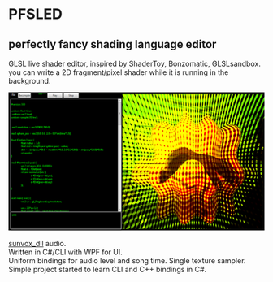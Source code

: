 # PFSLED  
## perfectly fancy shading language editor  
GLSL live shader editor, inspired by ShaderToy, Bonzomatic, GLSLsandbox.  
you can write a 2D fragment/pixel shader while it is running in the background.   

![Screenshot](https://github.com/Emartronics/pfsled/raw/master/screenshot.png)  

[sunvox_dll](http://www.warmplace.ru/soft/sunvox) audio.  
Written in C#/CLI with WPF for UI.  
Uniform bindings for audio level and song time. 
Single texture sampler.   
Simple project started to learn CLI and C++ bindings in C#.   
  

